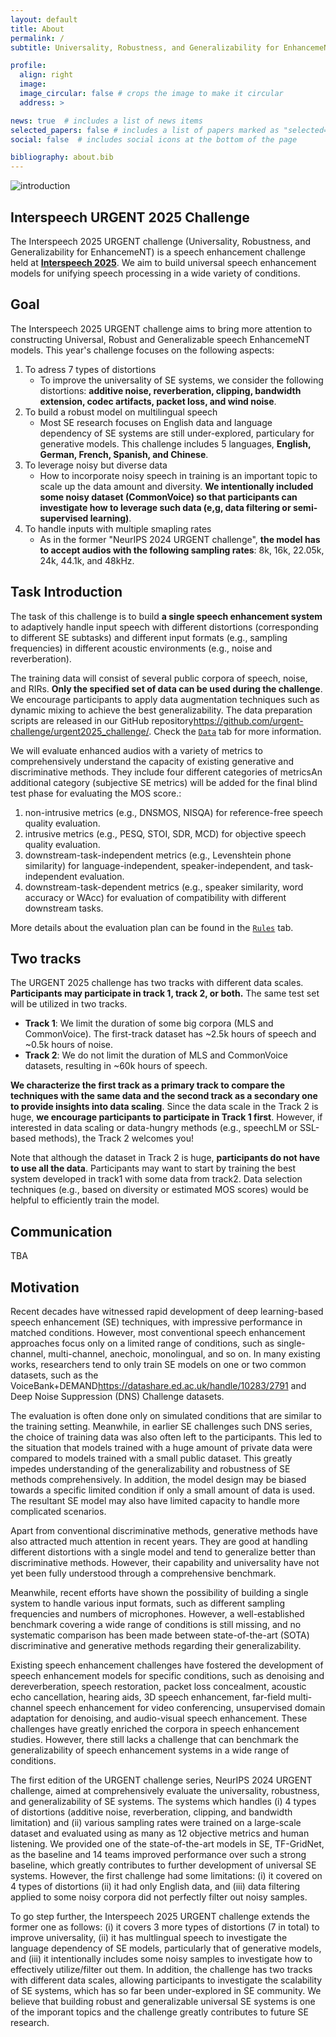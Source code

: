 ```yaml
---
layout: default
title: About
permalink: /
subtitle: Universality, Robustness, and Generalizability for EnhancemeNT

profile:
  align: right
  image: 
  image_circular: false # crops the image to make it circular
  address: >

news: true  # includes a list of news items
selected_papers: false # includes a list of papers marked as "selected={true}"
social: false  # includes social icons at the bottom of the page

bibliography: about.bib
---
```



<img alt="introduction" src="/urgent2025/assets/img/urgent2025.png" style="max-width: 100%;"/>

<!-- <p>We can also cite <d-cite key="VoiceFixer-Liu2022"></d-cite> external publications.</p>

<d-math block>
  \mathbb{E}_{z \sim q_\phi(z|x)}
</d-math>

Hi <d-footnote>This is a footnote.</d-footnote> how are you?

<d-code block language="python">
import torch

if isinstance(speech_mix, np.ndarray):
    speech_mix = torch.as_tensor(speech_mix)
</d-code> -->

## Interspeech URGENT 2025 Challenge

The Interspeech 2025 URGENT challenge (Universality, Robustness, and Generalizability for EnhancemeNT) is a speech enhancement challenge held at [**Interspeech 2025**](https://www.interspeech2025.org/home). We aim to build universal speech enhancement models for unifying speech processing in a wide variety of conditions.

## Goal

The Interspeech 2025 URGENT challenge aims to bring more attention to constructing Universal, Robust and Generalizable speech EnhancemeNT models.
This year's challenge focuses on the following aspects:

1. To adress 7 types of distortions
    - To improve the universality of SE systems, we consider the following distortions: **additive noise, reverberation, clipping, bandwidth extension, codec artifacts, packet loss, and wind noise**.
2. To build a robust model on multilingual speech
    - Most SE research focuses on English data and language dependency of SE systems are still under-explored, particulary for generative models. This challenge includes 5 languages, **English, German, French, Spanish, and Chinese**. 
3. To leverage noisy but diverse data
    - How to incorporate noisy speech in training is an important topic to scale up the data amount and diversity. **We intentionally included some noisy dataset (CommonVoice) so that participants can investigate how to leverage such data (e,g, data filtering or semi-supervised learning)**.
4. To handle inputs with multiple smapling rates
    - As in the former "NeurIPS 2024 URGENT challenge", **the model has to accept audios with the following sampling rates**: 8k, 16k, 22.05k, 24k, 44.1k, and 48kHz.


## Task Introduction

The task of this challenge is to build **a single speech enhancement system** to adaptively handle input speech with different distortions (corresponding to different SE subtasks) and different input formats (e.g., sampling frequencies) in different acoustic environments (e.g., noise and reverberation).

The training data will consist of several public corpora of speech, noise, and RIRs. **Only the specified set of data can be used during the challenge**. We encourage participants to apply data augmentation techniques such as dynamic mixing to achieve the best generalizability. The data preparation scripts are released in our GitHub repository<d-footnote><a href="https://github.com/urgent-challenge/urgent2025_challenge/" target="_blank">https://github.com/urgent-challenge/urgent2025_challenge/</a></d-footnote>. Check the [`Data`](/urgent2025/data) tab for more information.

<!--
We also provide baselines in the [ESPnet](https://github.com/espnet/espnet) toolkit to facilitate the system development. Check the [`Baseline`](/urgent2025/baseline) tab for more information.
-->

We will evaluate enhanced audios with a variety of metrics to comprehensively understand the capacity of existing generative and discriminative methods. They include four different categories of metrics<d-footnote>An additional category (subjective SE metrics) will be added for the final blind test phase for evaluating the MOS score.</d-footnote>:

1. non-intrusive metrics (e.g., DNSMOS, NISQA) for reference-free speech quality evaluation.
2. intrusive metrics (e.g., PESQ, STOI, SDR, MCD) for objective speech quality evaluation.
3. downstream-task-independent metrics (e.g., Levenshtein phone similarity) for language-independent, speaker-independent, and task-independent evaluation.
4. downstream-task-dependent metrics (e.g., speaker similarity, word accuracy or WAcc) for evaluation of compatibility with different downstream tasks.

More details about the evaluation plan can be found in the [`Rules`](/urgent2025/rules) tab.


## Two tracks
The URGENT 2025 challenge has two tracks with different data scales. **Participants may participate in track 1, track 2, or both.** The same test set will be utilized in two tracks.
- **Track 1**: We limit the duration of some big corpora (MLS and CommonVoice). The first-track dataset has ~2.5k hours of speech and ~0.5k hours of noise.
- **Track 2**: We do not limit the duration of MLS and CommonVoice datasets, resulting in ~60k hours of speech.


**We characterize the first track as a primary track to compare the techniques with the same data and the second track as a secondary one to provide insights into data scaling**.
Since the data scale in the Track 2 is huge, **we encourage participants to participate in Track 1 first**.
However, if interested in data scaling or data-hungry methods (e.g., speechLM or SSL-based methods), the Track 2 welcomes you!

Note that although the dataset in Track 2 is huge, **participants do not have to use all the data**.
Participants may want to start by training the best system developed in track1 with some data from track2.
Data selection techniques (e.g., based on diversity or estimated MOS scores) would be helpful to efficiently train the model.


## Communication
TBA
<!-- [Join our Slack workspace](https://join.slack.com/t/urgentchallenge/shared_invite/zt-2jy2stg7q-79AGeAY0CpKHRl7r4X0e6g) for real-time communication.-->

<!-- ## Paper Submission

Participants may feel free to submit their system description paper to any conference. -->

## Motivation

Recent decades have witnessed rapid development of deep learning-based speech enhancement (SE) techniques, with impressive performance in matched conditions. However, most conventional speech enhancement approaches focus only on a limited range of conditions, such as single-channel, multi-channel, anechoic, monolingual, and so on.
In many existing works, researchers tend to only train SE models on one or two common datasets, such as the VoiceBank+DEMAND<d-footnote><a href="https://datashare.ed.ac.uk/handle/10283/2791">https://datashare.ed.ac.uk/handle/10283/2791</a></d-footnote> and Deep Noise Suppression (DNS) Challenge datasets.

The evaluation is often done only on simulated conditions that are similar to the training setting. Meanwhile, in earlier SE challenges such DNS series, the choice of training data was also often left to the participants. This led to the situation that models trained with a huge amount of private data were compared to models trained with a small public dataset. This greatly impedes understanding of the generalizability and robustness of SE methods comprehensively. In addition, the model design may be biased towards a specific limited condition if only a small amount of data is used. The resultant SE model may also have limited capacity to handle more complicated scenarios.

Apart from conventional discriminative methods, generative methods have also attracted much attention in recent years. They are good at handling different distortions with a single model<d-cite key="UNIVERSE-Serra2022,VoiceFixer-Liu2022"/> and tend to generalize better than discriminative methods<d-cite key="Conditional-Lu2022"/>. However, their capability and universality have not yet been fully understood through a comprehensive benchmark.

Meanwhile, recent efforts<d-cite key="Toward-Zhang2023,Improving-Zhang2024"/> have shown the possibility of building a single system to handle various input formats, such as different sampling frequencies and numbers of microphones.
However, a well-established benchmark covering a wide range of conditions is still missing, and no systematic comparison has been made between state-of-the-art (SOTA) discriminative and generative methods regarding their generalizability.

Existing speech enhancement challenges have fostered the development of speech enhancement models for specific conditions, such as denoising and dereverberation<d-cite key="DNS1-Reddy2020,DNS2-Reddy2021,DNS3-Reddy2021,DNS4-Dubey2022,DNS5-Dubey2024"/>, speech restoration<d-cite key="SIG1-Cutler2024,SIG2-Ristea2024"/>, packet loss concealment<d-cite key="PLC1-Diener2022,PLC2-Diener2024"/>, acoustic echo cancellation<d-cite key="AEC1-Sridhar2021,AEC2-Cutler2021,AEC3-Cutler2022,AEC4-Cutler2024"/>, hearing aids<d-cite key="Clarity1-Graetzer2021,Clarity2-Akeroyd2023,Clarity2-Cox2023"/>, 3D speech enhancement<d-cite key="L3DAS21-Guizzo2021,L3DAS22-Guizzo2022,L3DAS23-Marinoni2023,L3DAS23-Gramaccioni2024"/>, far-field multi-channel speech enhancement for video conferencing<d-cite key="ConferencingSpeech-Rao2021"/>, unsupervised domain adaptation for denoising<d-cite key="CHiME7-Leglaive2023"/>, and audio-visual speech enhancement<d-cite key="AVSE-Blanco2023"/>. These challenges have greatly enriched the corpora in speech enhancement studies. However, there still lacks a challenge that can benchmark the generalizability of speech enhancement systems in a wide range of conditions.

The first edition of the URGENT challenge series, NeurIPS 2024 URGENT challenge, aimed at comprehensively evaluate the universality, robustness, and generalizability of SE systems.
The systems which handles (i) 4 types of distortions (additive noise, reverberation, clipping, and bandwidth limitation) and (ii) various sampling rates were trained on a large-scale dataset and evaluated using as many as 12 objective metrics and human listening.
We provided one of the state-of-the-art models in SE, TF-GridNet, as the baseline and 14 teams improved performance over such a strong baseline, which greatly contributes to further development of universal SE systems.
However, the first challenge had some limitations: (i) it covered on 4 types of distortions (ii) it had only English data, and (iii) data filtering applied to some noisy corpora did not perfectly filter out noisy samples.

To go step further, the Interspeech 2025 URGENT challenge extends the former one as follows: (i) it covers 3 more types of distortions (7 in total) to improve universality, (ii) it has multlingual speech to investigate the language dependency of SE models, particularly that of generative models, and (iii) it intentionally includes some noisy samples to investigate how to effectively utilize/filter out them. In addition, the challenge has two tracks with different data scales, allowing participants to investigate the scalability of SE systems, which has so far been under-explored in SE community.
We believe that building robust and generalizable universal SE systems is one of the imporant topics and the challenge greatly contributes to future SE research.


<!-- Similar issues can also be observed in other speech tasks such as automatic speech recognition (ASR), speech translation (ST), speaker verification (SV), and spoken language understanding (SLU).
Among them, speech enhancement is particularly vulnerable to mismatches since it is heavily reliant on paired clean/noisy speech data to achieve strong performance. Unsupervised speech enhancement that does not require groundtruth clean speech has been proposed to address this issue, but often merely brings benefit in a final finetuning stage<d-cite key="Employing-Xu2024"/>. Therefore, we focus on speech enhancement in this challenge to address the aforementioned problems. -->

<!-- Be sure to list "URGENT Challenge: Universality, Robustness, and Generalizability for EnhancemeNT" as your paper subject area when making a submission. -->
